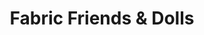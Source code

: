---
title: "Fabric Friends & Dolls"
url: /gaithersburg/fabric-friends-und-dolls/
shop: Spielzeug
---